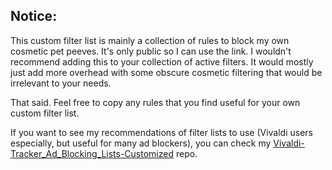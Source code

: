 ## Notice:

This custom filter list is mainly a collection of rules to block my own cosmetic pet peeves.  It's only public so I can use the link.  I wouldn't recommend adding this to your collection of active filters.  It would mostly just add more overhead with some obscure cosmetic filtering that would be irrelevant to your needs.

That said.  Feel free to copy any rules that you find useful for your own custom filter list.

If you want to see my recommendations of filter lists to use (Vivaldi users especially, but useful for many ad blockers), you can check my [Vivaldi-Tracker_Ad_Blocking_Lists-Customized](https://github.com/dayvid3/Vivaldi-Tracker_Ad_Blocking_Lists-Customized) repo.  
